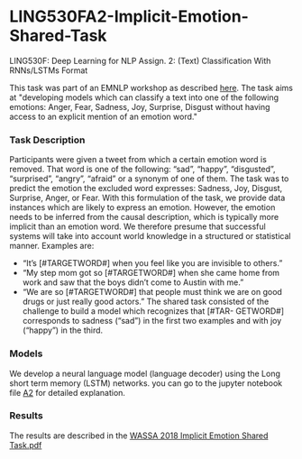 # LING530FA2-Implicit-Emotion-Shared-Task

LING530F: Deep Learning for NLP Assign. 2: (Text) Classification With RNNs/LSTMs Format

This task was part of an EMNLP workshop as described [here](http://implicitemotions.wassa2018.com/). The task aims at "developing models which can classify a text into one of the following emotions:
Anger, Fear, Sadness, Joy, Surprise, Disgust without having access to an explicit mention of an emotion word."

### Task Description 
Participants were given a tweet from which a certain emotion word is removed. That word is
one of the following: “sad”, “happy”, “disgusted”, “surprised”, “angry”, “afraid” or a synonym of one of them. The task was to predict the emotion the excluded word expresses: Sadness, Joy, Disgust, Surprise, Anger, or Fear.
With this formulation of the task, we provide data instances which are likely to express an emotion. However, the emotion needs to be inferred from the causal description, which is typically more implicit than an emotion word. We therefore presume that successful systems will take into account world knowledge in a structured or statistical manner. Examples are:
* “It’s [#TARGETWORD#] when you feel like you are invisible to others.”
* “My step mom got so [#TARGETWORD#] when she came home from work and saw
that the boys didn’t come to Austin with me.”
* “We are so [#TARGETWORD#] that people must think we are on good drugs or just really good actors.”
The shared task consisted of the challenge to build a model which recognizes that [#TAR- GETWORD#] corresponds to sadness (“sad”) in the first two examples and with joy (“happy”) in the third.

### Models 
We develop a neural language model (language decoder) using the Long short term memory (LSTM) networks. you can go to the jupyter notebook file [A2](https://github.com/Mengsuper/LING530FA2-Implicit-Emotion-Shared-Task/blob/master/a2_final.ipynb) 
for detailed explanation.  

### Results 
The results are described in the [WASSA 2018 Implicit Emotion Shared Task.pdf](https://github.com/Mengsuper/LING530FA2-Implicit-Emotion-Shared-Task/blob/master/WASSA%202018%20Implicit%20Emotion%20Shared%20Task.pdf)
